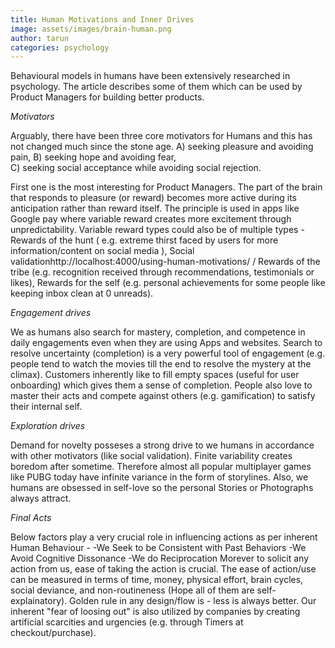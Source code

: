 ```yaml
---
title: Human Motivations and Inner Drives
image: assets/images/brain-human.png
author: tarun
categories: psychology
---
```


Behavioural models in humans have been extensively researched in psychology. The article describes some of them which can be used by Product Managers for building better products. 

*Motivators*

Arguably, there have been three core motivators for Humans and this has not changed much since the stone age. 
A) seeking pleasure and avoiding pain, 
B) seeking hope and avoiding fear,  
C) seeking social acceptance while avoiding social rejection.

First one is the most interesting for Product Managers. The part of the brain that responds to pleasure (or reward) becomes more active during its anticipation rather than reward itself. The principle is used in apps like Google pay where variable reward creates more excitement through unpredictability.
Variable reward types could also be of multiple types - Rewards of the hunt ( e.g. extreme thirst faced by users for more information/content on social media ), Social validationhttp://localhost:4000/using-human-motivations/ / Rewards of the tribe (e.g. recognition received through recommendations, testimonials or likes), Rewards for the self (e.g. personal achievements for some people like keeping inbox clean at 0 unreads).

*Engagement drives*

We as humans also search for mastery, completion, and competence in daily engagements even when they are using Apps and websites. Search to resolve uncertainty (completion) is a very powerful tool of engagement (e.g. people  tend to watch the movies till the end to resolve the mystery at the climax). Customers inherently like to fill empty spaces (useful for user onboarding) which gives them a sense of completion. People also love to master their acts and compete against others (e.g. gamification) to satisfy their internal self. 

*Exploration drives*

Demand for novelty posseses a strong drive to we humans in accordance with other motivators (like social validation). Finite variability creates boredom after sometime. Therefore almost all popular multiplayer games like PUBG today have infinite variance in the form of storylines. Also, we humans are obsessed in self-love so the personal Stories or Photographs always attract.

*Final Acts*

Below factors play a very crucial role in influencing actions as per inherent Human Behaviour -
-We Seek to be Consistent with  Past Behaviors
-We Avoid Cognitive Dissonance
-We do Reciprocation
Morever to solicit any action from us, ease of taking the action is crucial. The ease of action/use can be measured in terms of time, money, physical effort, brain cycles, social deviance, and non-routineness (Hope all of them are self-explainatory). Golden rule in any design/flow is - less is always better. Our inherent "fear of loosing out" is also utilized by companies by creating artificial scarcities and urgencies (e.g. through Timers at checkout/purchase).